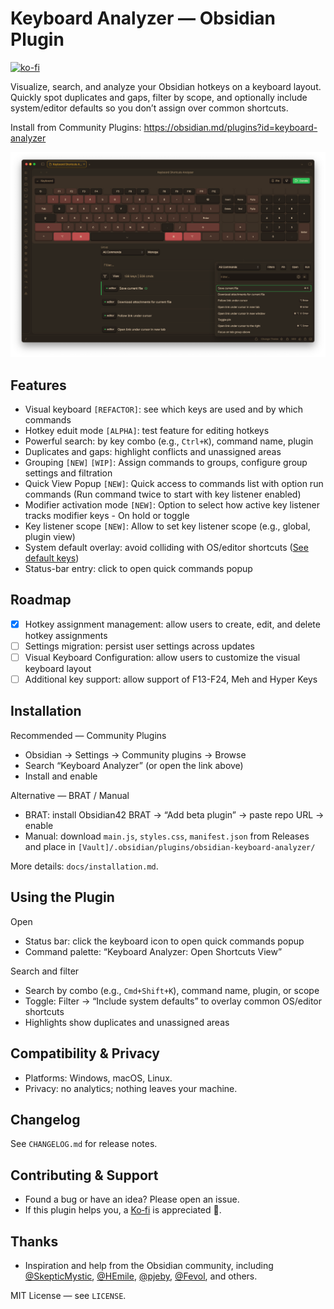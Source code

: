 # Keyboard Analyzer — Obsidian Plugin

[![ko-fi](https://ko-fi.com/img/githubbutton_sm.svg)](https://ko-fi.com/S6S5E6K74)

Visualize, search, and analyze your Obsidian hotkeys on a keyboard layout. Quickly spot duplicates and gaps, filter by scope, and optionally include system/editor defaults so you don’t assign over common shortcuts.

Install from Community Plugins: https://obsidian.md/plugins?id=keyboard-analyzer

![Keyboard Analyzer screenshot](Screens/image.png)

## Features

- Visual keyboard `[REFACTOR]`: see which keys are used and by which commands
- Hotkey eduit mode `[ALPHA]`: test feature for editing hotkeys 
- Powerful search: by key combo (e.g., `Ctrl+K`), command name, plugin
- Duplicates and gaps: highlight conflicts and unassigned areas
- Grouping `[NEW]` `[WIP]`: Assign commands to groups, configure group settings and filtration
- Quick View Popup `[NEW]`: Quick access to commands list with option run commands (Run command twice to start with key listener enabled)
- Modifier activation mode `[NEW]`: Option to select how active key listener tracks modifier keys - On hold or toggle
- Key listener scope `[NEW]`: Allow to set key listener scope (e.g., global, plugin view)
- System default overlay: avoid colliding with OS/editor shortcuts ([See default keys](docs/system-shortcuts.md))
- Status-bar entry: click to open quick commands popup

## Roadmap

- [x] Hotkey assignment management: allow users to create, edit, and delete hotkey assignments
- [ ] Settings migration: persist user settings across updates
- [ ] Visual Keyboard Configuration: allow users to customize the visual keyboard layout
- [ ] Additional key support: allow support of F13-F24, Meh and Hyper Keys

## Installation

Recommended — Community Plugins

- Obsidian → Settings → Community plugins → Browse
- Search “Keyboard Analyzer” (or open the link above)
- Install and enable

Alternative — BRAT / Manual

- BRAT: install Obsidian42 BRAT → “Add beta plugin” → paste repo URL → enable
- Manual: download `main.js`, `styles.css`, `manifest.json` from Releases and place in `[Vault]/.obsidian/plugins/obsidian-keyboard-analyzer/`

More details: `docs/installation.md`.

## Using the Plugin

Open

- Status bar: click the keyboard icon to open quick commands popup
- Command palette: “Keyboard Analyzer: Open Shortcuts View”

Search and filter

- Search by combo (e.g., `Cmd+Shift+K`), command name, plugin, or scope
- Toggle: Filter → “Include system defaults” to overlay common OS/editor shortcuts
- Highlights show duplicates and unassigned areas

## Compatibility & Privacy

- Platforms: Windows, macOS, Linux.
- Privacy: no analytics; nothing leaves your machine.

## Changelog

See `CHANGELOG.md` for release notes.

## Contributing & Support

- Found a bug or have an idea? Please open an issue.
- If this plugin helps you, a [Ko‑fi](https://ko-fi.com/S6S5E6K74) is appreciated 🤍.

## Thanks

- Inspiration and help from the Obsidian community, including
  [@SkepticMystic](https://github.com/SkepticMystic), [@HEmile](https://github.com/HEmile),
  [@pjeby](https://github.com/pjeby), [@Fevol](https://github.com/Fevol), and others.

MIT License — see `LICENSE`.
